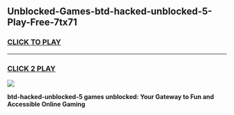 
## Unblocked-Games-btd-hacked-unblocked-5-Play-Free-7tx71
<h3>
<a href="https://premium76.site?title=btd-hacked-unblocked-5&ref=19M">CLICK TO PLAY</a></h3>
<hr>

<h3>
<a href="https://premium76.site?title=btd-hacked-unblocked-5&ref=19M">CLICK 2 PLAY</a>
  
</h3>

<a href="https://premium76.site?title=btd-hacked-unblocked-5&ref=19M"><img src="https://clearcache.store/games.png"></a>


**btd-hacked-unblocked-5 games unblocked: Your Gateway to Fun and Accessible Online Gaming**
